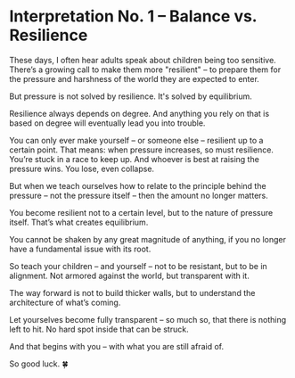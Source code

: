 # Interpretation No. 1 – Balance vs. Resilience

These days, I often hear adults speak about children being too sensitive. There’s a growing call to make them more "resilient" – to prepare them for the pressure and harshness of the world they are expected to enter.

But pressure is not solved by resilience. It's solved by equilibrium.

Resilience always depends on degree. And anything you rely on that is based on degree will eventually lead you into trouble.

You can only ever make yourself – or someone else – resilient up to a certain point. That means: when pressure increases, so must resilience. You’re stuck in a race to keep up. And whoever is best at raising the pressure wins. You lose, even collapse.

But when we teach ourselves how to relate to the principle behind the pressure – not the pressure itself – then the amount no longer matters.

You become resilient not to a certain level, but to the nature of pressure itself. That’s what creates equilibrium.

You cannot be shaken by any great magnitude of anything, if you no longer have a fundamental issue with its root.

So teach your children – and yourself – not to be resistant, but to be in alignment. Not armored against the world, but transparent with it.

The way forward is not to build thicker walls, but to understand the architecture of what’s coming.

Let yourselves become fully transparent – so much so, that there is nothing left to hit. No hard spot inside that can be struck.

And that begins with you – with what you are still afraid of.

So good luck. 🍀
